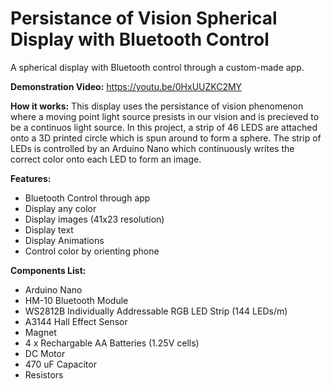 # Persistance of Vision Spherical Display with Bluetooth Control
A spherical display with Bluetooth control through a custom-made app.

**Demonstration Video:** https://youtu.be/0HxUUZKC2MY

**How it works:**
This display uses the persistance of vision phenomenon where a moving point light source presists in our vision and is precieved to be a continuos light source.
In this project, a strip of 46 LEDS are attached onto a 3D printed circle which is spun around to form a sphere. The strip of LEDs is controlled by an Arduino Nano which continuously writes the correct color onto each LED to form an image.

**Features:**
 - Bluetooth Control through app
 - Display any color
 - Display images (41x23 resolution)
 - Display text
 - Display Animations
 - Control color by orienting phone

**Components List:**
 - Arduino Nano
 - HM-10 Bluetooth Module
 - WS2812B Individually Addressable RGB LED Strip (144 LEDs/m)
 - A3144 Hall Effect Sensor
 - Magnet
 - 4 x Rechargable AA Batteries (1.25V cells)
 - DC Motor
 - 470 uF Capacitor
 - Resistors
